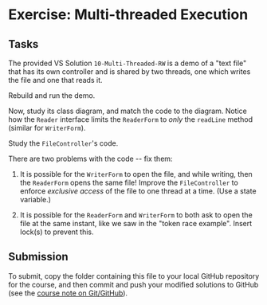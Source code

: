 

# Exercise: Multi-threaded Execution

## Tasks

The provided VS Solution `10-Multi-Threaded-RW` is a demo of a "text file"
that has its own controller and is shared by two threads, one which writes the
file and one that reads it.

Rebuild and run the demo.

Now, study its class diagram, and match the code to the diagram.
Notice how the `Reader`  interface limits the `ReaderForm`  to *only* the 
`readLine`  method  (similar for `WriterForm`).

Study the  `FileController`'s  code.

There are two problems with the code -- fix them:

1. It is possible for the `WriterForm` to open the file, and while writing, then
   the `ReaderForm`  opens the same file!
   Improve the `FileController` to enforce *exclusive access* of the file to one
   thread at a time.   (Use a state variable.)

2. It is possible for the `ReaderForm` and `WriterForm` to both ask to open the
   file at the same instant, like we saw in the "token race example".
   Insert lock(s) to prevent this.


## Submission

To submit, copy the folder containing this file to your local GitHub repository
for the course, and then commit and push your modified solutions to GitHub
(see the [course note on Git/GitHub](http://softwarearch.santoslab.org/01-tooling/index.html#git-github)).
